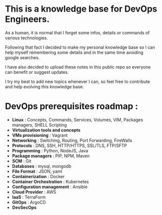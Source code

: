 # This is a knowledge base for DevOps Engineers.

As a human, it is normal that I forget some infos, details or commands of various technologies.

Following that fact I decided to make my personal knowledge base so I can help myself remembering some details and in the same time avoiding google searches.

I have also decided to upload these notes in this public repo so everyone can benefit or suggest updates.

I try my best to add new topics whenever I can, so feel free to contribute and help evolving this knowledge base.


# DevOps prerequisites roadmap :

* __Linux__                             : Concepts, Commands, Services, Volumes, VIM, Packages managers, SHELL Scripting
* __Virtualization tools and concepts__
* __VMs provisioning__                  : Vagrant
* __Networking__                        : Switching, Routing, Port Forwarding, FireWalls
* __Protocols__                         : DNS, SSH, HTTP/HTTPS, SSL/TLS, FTP/SFTP
* __Programming__                       : Python, NodeJS, Java
* __Package managers__                  : PIP, NPM, Maven
* __SCM__                               : Git
* __Databases__                         : mysql, mongodb
* __File Format__                       : JSON, yaml
* __Containerization__                  : Docker
* __Container Orchestration__           : Kubernetes
* __Configuration management__          : Ansible
* __Cloud Provider__                    : AWS
* __IaaS__                              : TerraForm
* __GitOps__                            : ArgoCD
* __DevSecOps__
